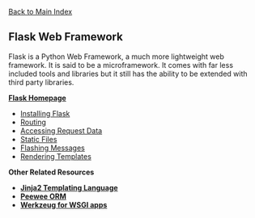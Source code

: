 [Back to Main Index](../README.md)

## Flask Web Framework
Flask is a Python Web Framework, a much more lightweight web framework. It is said to be a microframework. It comes with far less included tools and libraries but it still has the ability to be extended with third party libraries.


**[Flask Homepage](http://flask.pocoo.org/)**

* [Installing Flask](http://flask.pocoo.org/docs/1.0/installation/#install-flask)
* [Routing](http://flask.pocoo.org/docs/1.0/quickstart/#routing)
* [Accessing Request Data](http://flask.pocoo.org/docs/1.0/quickstart/#accessing-request-data)
* [Static Files](http://flask.pocoo.org/docs/1.0/quickstart/#static-files)
* [Flashing Messages](http://flask.pocoo.org/docs/1.0/quickstart/#message-flashing)
* [Rendering Templates](http://flask.pocoo.org/docs/1.0/quickstart/#rendering-templates)


**Other Related Resources**

* **[Jinja2 Templating Language](http://jinja.pocoo.org/docs/2.10/)**
* **[Peewee ORM](https://peewee.readthedocs.io/en/latest/)**
* **[Werkzeug for WSGI apps](http://werkzeug.pocoo.org/docs/0.14/)**
